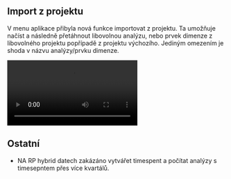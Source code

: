 ﻿---
categories: [kiwi]
layout: kiwi
---
## Import z projektu
V menu aplikace přibyla nová funkce importovat z projektu. Ta umožňuje načíst a následně přetáhnout libovolnou analýzu, nebo prvek dimenze z libovolného projektu popřípadě z projektu výchozího. 
Jediným omezením je shoda v názvu analýzy/prvku dimenze.

<video src="{{site.url}}/data/importzprojektu.mp4" type="video/mp4" controls>Import z projektu</video>





## Ostatní
<ul>
<li>NA RP hybrid datech zakázáno vytvářet timespent a počítat analýzy s timesepntem přes více kvartálů.</li>
</ul>
